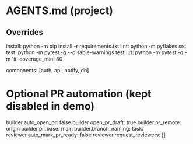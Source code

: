 # AGENTS.md (project)

## Overrides
install: python -m pip install -r requirements.txt
lint: python -m pyflakes src
test: python -m pytest -q --disable-warnings
test:it: python -m pytest -q -m 'it'
coverage_min: 80

components: [auth, api, notify, db]

# Optional PR automation (kept disabled in demo)
builder.auto_open_pr: false
builder.open_pr_draft: true
builder.pr_remote: origin
builder.pr_base: main
builder.branch_naming: task/<TASK-ID>
reviewer.auto_mark_pr_ready: false
reviewer.request_reviewers: []
